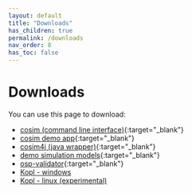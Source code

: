 ```yaml
---
layout: default
title: "Downloads"
has_children: true
permalink: /downloads
nav_order: 8
has_toc: false
---
```


# Downloads

You can use this page to download: 

- [cosim (command line interface)](https://github.com/open-simulation-platform/cosim-cli/releases){:target="_blank"}
- [cosim demo app](https://github.com/open-simulation-platform/cosim-demo-app/releases){:target="_blank"}
- [cosim4j (java wrapper)](https://github.com/open-simulation-platform/cosim4j/releases){:target="_blank"}
- [demo simulation models](https://github.com/open-simulation-platform/demo-cases/releases){:target="_blank"}
- [osp-validator](https://github.com/open-simulation-platform/osp-validator/releases){:target="_blank"}
- [Kopl - windows](http://lyr.sintef.no/downloads/kopl/kopl-1.0.2-win32.x86_64.zip)
- [Kopl - linux (experimental)](http://lyr.sintef.no/downloads/kopl/kopl-1.0.2-linux.gtk.x86_64.zip)
